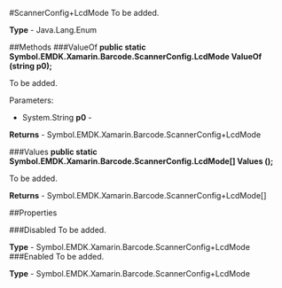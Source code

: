 #ScannerConfig+LcdMode
To be added.

**Type** - Java.Lang.Enum

##Methods
###ValueOf
**public static Symbol.EMDK.Xamarin.Barcode.ScannerConfig.LcdMode ValueOf (string p0);**

To be added.

Parameters: 

* System.String **p0** - 

**Returns** - Symbol.EMDK.Xamarin.Barcode.ScannerConfig+LcdMode

###Values
**public static Symbol.EMDK.Xamarin.Barcode.ScannerConfig.LcdMode[] Values ();**

To be added.


**Returns** - Symbol.EMDK.Xamarin.Barcode.ScannerConfig+LcdMode[]

##Properties

###Disabled
To be added.

**Type** - Symbol.EMDK.Xamarin.Barcode.ScannerConfig+LcdMode
###Enabled
To be added.

**Type** - Symbol.EMDK.Xamarin.Barcode.ScannerConfig+LcdMode


